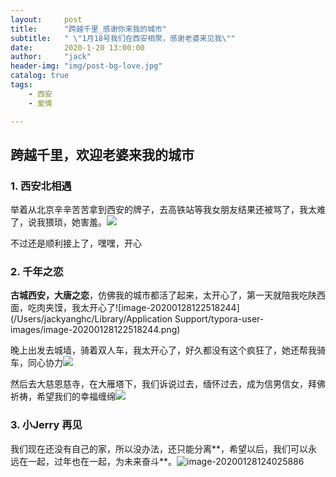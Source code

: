 ```yaml
---
layout:     post
title:      "跨越千里_感谢你来我的城市"
subtitle:   " \"1月18号我们在西安相聚，感谢老婆来见我\""
date:       2020-1-20 13:00:00
author:     "jack"
header-img: "img/post-bg-love.jpg"
catalog: true
tags:
    - 西安
    - 爱情

---
```


##  跨越千里，欢迎老婆来我的城市

### 1. 西安北相遇

举着从北京辛辛苦苦拿到西安的牌子，去高铁站等我女朋友结果还被骂了，我太难了，说我猥琐，她害羞。![](https://tva1.sinaimg.cn/large/006tNbRwly1gbc5rc89jcj314q0rg7wh.jpg)

不过还是顺利接上了，嘿嘿，开心

### 2. 千年之恋

**古城西安，大唐之恋**，仿佛我的城市都活了起来，太开心了，第一天就陪我吃陕西面，吃肉夹馍，我太开心了![image-20200128122518244](/Users/jackyanghc/Library/Application Support/typora-user-images/image-20200128122518244.png)

晚上出发去城墙，骑着双人车，我太开心了，好久都没有这个疯狂了，她还帮我骑车，同心协力![](https://tva1.sinaimg.cn/large/006tNbRwly1gbc5zp8wydj30wm0u0qv6.jpg)

然后去大慈恩慈寺，在大雁塔下，我们诉说过去，缅怀过去，成为信男信女，拜佛祈祷，希望我们的幸福缠绵![](https://tva1.sinaimg.cn/large/006tNbRwly1gbc64q5u19j30vu0u0kjm.jpg)

### 3. 小Jerry 再见

我们现在还没有自己的家，所以没办法，还只能分离**，希望以后，我们可以永远在一起，过年也在一起，为未来奋斗**。![image-20200128124025886](https://tva1.sinaimg.cn/large/006tNbRwly1gbc6a8wv29j30sk0omtx1.jpg)